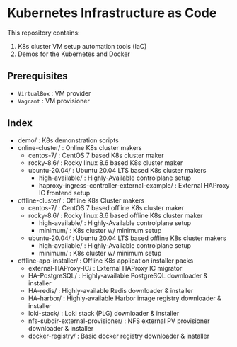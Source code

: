 # Kubernetes Infrastructure as Code

This repository contains:

1. K8s cluster VM setup automation tools (IaC)
2. Demos for the Kubernetes and Docker

## Prerequisites

- `VirtualBox` : VM provider
- `Vagrant` : VM provisioner

## Index

- demo/ : K8s demonstration scripts
- online-cluster/ : Online K8s cluster makers
    - centos-7/ : CentOS 7 based K8s cluster maker
    - rocky-8.6/ : Rocky linux 8.6 based K8s cluster maker
    - ubuntu-20.04/ : Ubuntu 20.04 LTS based K8s cluster makers
        - high-available/ : Highly-Available controlplane setup
        - haproxy-ingress-controller-external-example/ : External HAProxy IC frontend setup
- offline-cluster/ : Offline K8s Cluster makers
    - centos-7/ : CentOS 7 based offline K8s cluster maker
    - rocky-8.6/ : Rocky linux 8.6 based offline K8s cluster maker
        - high-available/ : Highly-Available controlplane setup
        - minimum/ : K8s cluster w/ minimum setup
    - ubuntu-20.04/ : Ubuntu 20.04 LTS based offline K8s cluster makers
        - high-available/ : Highly-Available controlplane setup
        - minimum/ : K8s cluster w/ minimum setup
- offline-app-installer/ : Offline K8s application installer packs
    - external-HAProxy-IC/ : External HAProxy IC migrator
    - HA-PostgreSQL/ : Highly-available PostgreSQL downloader & installer
    - HA-redis/ : Highly-available Redis downloader & installer
    - HA-harbor/ : Highly-available Harbor image registry downloader & installer
    - loki-stack/ : Loki stack (PLG) downloader & installer
    - nfs-subdir-external-provisioner/ : NFS external PV provisioner downloader & installer
    - docker-registry/ : Basic docker registry downloader & installer
